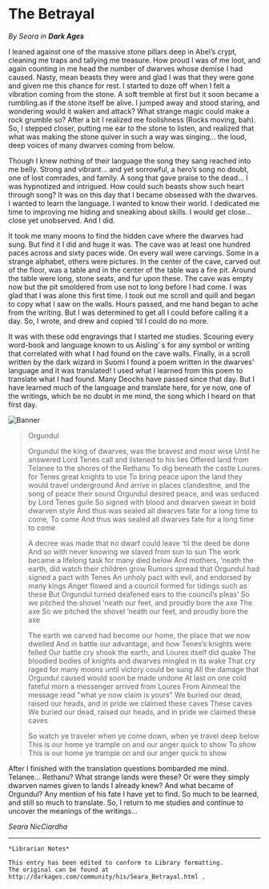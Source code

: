 # The Betrayal

_By Seara in_ ___Dark Ages___

I leaned against one of the massive stone pillars deep in Abel’s crypt, cleaning me traps and tallying me treasure. How proud I was of me loot, and again counting in me head the number of dwarves whose demise I had caused. Nasty, mean beasts they were and glad I was that they were gone and given me this chance for rest. I started to doze off when I felt a vibration coming from the stone. A soft tremble at first but it soon became a rumbling.as if the stone itself be alive. I jumped away and stood staring, and wondering would it waken and attack? What strange magic could make a rock grumble so? After a bit I realized me foolishness (Rocks moving, bah). So, I stepped closer, putting me ear to the stone to listen, and realized that what was making the stone quiver in such a way was singing... the loud, deep voices of many dwarves coming from below.

Though I knew nothing of their language the song they sang reached into me belly. Strong and vibrant... and yet sorrowful, a hero’s song no doubt, one of lost comrades, and family. A song that gave praise to the dead... I was hypnotized and intrigued. How could such beasts show such heart through song? It was on this day that I became obsessed with the dwarves. I wanted to learn the language. I wanted to know their world. I dedicated me time to improving me hiding and sneaking about skills. I would get close... close yet unobserved. And I did.

It took me many moons to find the hidden cave where the dwarves had sung. But find it I did and huge it was. The cave was at least one hundred paces across and sixty paces wide. On every wall were carvings. Some in a strange alphabet, others were pictures. In the center of the cave, carved out of the floor, was a table and in the center of the table was a fire pit. Around the table were long, stone seats, and fur upon these. The cave was empty now but the pit smoldered from use not to long before I had come. I was glad that I was alone this first time. I took out me scroll and quill and began to copy what I saw on the walls. Hours passed, and me hand began to ache from the writing. But I was determined to get all I could before calling it a day. So, I wrote, and drew and copied ‘til I could do no more.

It was with these odd engravings that I started me studies. Scouring every word-book and language known to us Aisling’ s for any symbol or writing that correlated with what I had found on the cave walls. Finally, in a scroll written by the dark wizard in Suomi I found a poem written in the dwarves’ language and it was translated! I used what I learned from this poem to translate what I had found. Many Deochs have passed since that day. But I have learned much of the language and translate here, for ye now, one of the writings, which be no doubt in me mind, the song which I heard on that first day.

![Banner](images/seara_betrayal_1.png)

>Orgundul
>
>Orgundul the king of dwarves, was the bravest and most wise
>Until he answered Lord Tenes call and listened to his lies
>Offered land from Telanee to the shores of the Rethanu
>To dig beneath the castle Loures for Tenes great knights to use
>To bring peace upon the land they would travel underground
>And arrive in places clandestine, and the song of peace their sound
>Orgundul desired peace, and was seduced by Lord Tenes guile
>So signed with blood and dwarven sweat in bold dwarven style
>And thus was sealed all dwarves fate for a long time to come,
>To come
>And thus was sealed all dwarves fate for a long time to come
>
>A decree was made that no dwarf could leave ‘til the deed be done
>And so with never knowing we slaved from sun to sun
>The work became a lifelong task for many died below
>And mothers, ‘neath the earth, did watch their children grow
>Rumors spread that Orgundul had signed a pact with Tenes
>An unholy pact with evil, and endorsed by many kings
>Anger flowed and a council formed for tidings such as these
>But Orgundul turned deafened ears to the council’s pleas’
>So we pitched the shovel ‘neath our feet, and proudly bore the axe
>The axe
>So we pitched the shovel ’neath our feet, and proudly bore the axe
>
>The earth we carved had become our home, the place that we now dwelled
>And in battle our advantage, and how Tenes’s knights were felled
>Our battle cry shook the earth, and Loures itself did quake
>The bloodied bodies of knights and dwarves mingled in its wake
>That cry raged for many moons until victory could be sung
>All the damage that Orgundul caused would soon be made undone
>At last on one cold fateful morn a messenger arrived from Loures
>From Ainmeal the message read "what ye now claim is yours"
>We buried our dead, raised our heads, and in pride we claimed these caves
>These caves
>We buried our dead, raised our heads, and in pride we claimed these caves
>
>So watch ye traveler when ye come down, when ye travel deep below
>This is our home ye trample on and our anger quick to show
>To show
>This is our home ye trample on and our anger quick to show

After I finished with the translation questions bombarded me mind. Telanee... Rethanu? What strange lands were these? Or were they simply dwarven names given to lands I already knew? And what became of Orgundul? Any mention of his fate I have yet to find. So much to be learned, and still so much to translate. So, I return to me studies and continue to uncover the meanings of the writings...

_Seara NicCiardha_

***

```
*Librarian Notes*

This entry has been edited to conform to Library formatting.
The original can be found at http://darkages.com/community/his/Seara_Betrayal.html .
```
